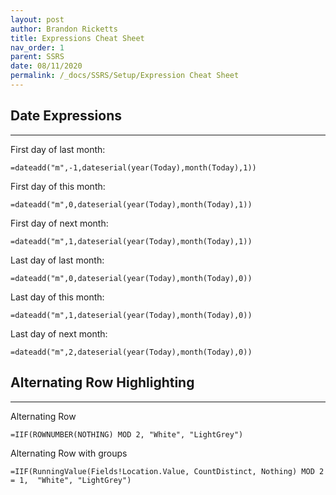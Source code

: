 ```yaml
---
layout: post
author: Brandon Ricketts
title: Expressions Cheat Sheet
nav_order: 1
parent: SSRS
date: 08/11/2020
permalink: /_docs/SSRS/Setup/Expression Cheat Sheet
---
```


## Date Expressions
---
  First day of last month: 
```
=dateadd("m",-1,dateserial(year(Today),month(Today),1))  
```
  First day of this month: 
```
=dateadd("m",0,dateserial(year(Today),month(Today),1))  
```
  First day of next month: 
```
=dateadd("m",1,dateserial(year(Today),month(Today),1))  
```
  Last day of last month: 
```
=dateadd("m",0,dateserial(year(Today),month(Today),0)) 
```
  Last day of this month: 
```
=dateadd("m",1,dateserial(year(Today),month(Today),0)) 
```
  Last day of next month: 
```
=dateadd("m",2,dateserial(year(Today),month(Today),0)) 
```

## Alternating Row Highlighting
---
  Alternating Row
```
=IIF(ROWNUMBER(NOTHING) MOD 2, "White", "LightGrey") 
```
  Alternating Row with groups
```
=IIF(RunningValue(Fields!Location.Value, CountDistinct, Nothing) MOD 2 = 1,  "White", "LightGrey") 
```
 
